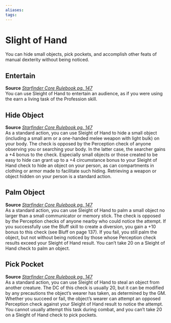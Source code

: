 ```yaml
---
aliases: 
tags: 
---
```


# Slight of Hand

You can hide small objects, pick pockets, and accomplish other feats of manual dexterity without being noticed.

## Entertain

**Source** [_Starfinder Core Rulebook pg. 147_](https://paizo.com/products/btpy9ssr?Starfinder-Core-Rulebook)  
You can use Sleight of Hand to entertain an audience, as if you were using the earn a living task of the Profession skill.

## Hide Object

**Source** [_Starfinder Core Rulebook pg. 147_](https://paizo.com/products/btpy9ssr?Starfinder-Core-Rulebook)  
As a standard action, you can use Sleight of Hand to hide a small object (including a small arm or a one-handed melee weapon with light bulk) on your body. The check is opposed by the Perception check of anyone observing you or searching your body. In the latter case, the searcher gains a +4 bonus to the check. Especially small objects or those created to be easy to hide can grant up to a +4 circumstance bonus to your Sleight of Hand check to hide an object on your person, as can compartments in clothing or armor made to facilitate such hiding. Retrieving a weapon or object hidden on your person is a standard action.

## Palm Object

**Source** [_Starfinder Core Rulebook pg. 147_](https://paizo.com/products/btpy9ssr?Starfinder-Core-Rulebook)  
As a standard action, you can use Sleight of Hand to palm a small object no larger than a small communicator or memory stick. The check is opposed by the Perception checks of anyone nearby who could notice the attempt. If you successfully use the Bluff skill to create a diversion, you gain a +10 bonus to this check (see Bluff on page 137). If you fail, you still palm the object, but not without being noticed by those whose Perception check results exceed your Sleight of Hand result. You can’t take 20 on a Sleight of Hand check to palm an object.

## Pick Pocket

**Source** [_Starfinder Core Rulebook pg. 147_](https://paizo.com/products/btpy9ssr?Starfinder-Core-Rulebook)  
As a standard action, you can use Sleight of Hand to steal an object from another creature. The DC of this check is usually 20, but it can be modified by any precautions the object’s wearer has taken, as determined by the GM. Whether you succeed or fail, the object’s wearer can attempt an opposed Perception check against your Sleight of Hand result to notice the attempt. You cannot usually attempt this task during combat, and you can’t take 20 on a Sleight of Hand check to pick pockets.
